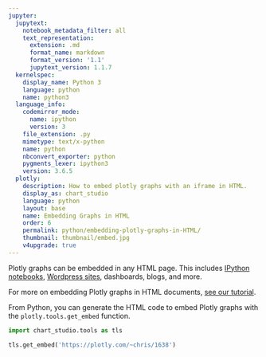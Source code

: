 ```yaml
---
jupyter:
  jupytext:
    notebook_metadata_filter: all
    text_representation:
      extension: .md
      format_name: markdown
      format_version: '1.1'
      jupytext_version: 1.1.7
  kernelspec:
    display_name: Python 3
    language: python
    name: python3
  language_info:
    codemirror_mode:
      name: ipython
      version: 3
    file_extension: .py
    mimetype: text/x-python
    name: python
    nbconvert_exporter: python
    pygments_lexer: ipython3
    version: 3.6.5
  plotly:
    description: How to embed plotly graphs with an iframe in HTML.
    display_as: chart_studio
    language: python
    layout: base
    name: Embedding Graphs in HTML
    order: 6
    permalink: python/embedding-plotly-graphs-in-HTML/
    thumbnail: thumbnail/embed.jpg
    v4upgrade: true
---
```


Plotly graphs can be embedded in any HTML page. This includes [IPython notebooks](https://plotly.com/ipython-notebooks/), [Wordpress sites](https://wordpress.org/plugins/wp-plotly), dashboards, blogs, and more.

For more on embedding Plotly graphs in HTML documents, [see our tutorial](https://plotly.com/how-to-embed-plotly-graphs-in-websites).

From Python, you can generate the HTML code to embed Plotly graphs with the `plotly.tools.get_embed` function.


```python
import chart_studio.tools as tls

tls.get_embed('https://plotly.com/~chris/1638')
```

```python

```
